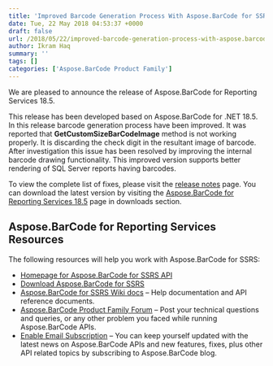 ```yaml
---
title: 'Improved Barcode Generation Process With Aspose.BarCode for SSRS 18.5'
date: Tue, 22 May 2018 04:53:37 +0000
draft: false
url: /2018/05/22/improved-barcode-generation-process-with-aspose.barcode-for-ssrs-18.5/
author: Ikram Haq
summary: ''
tags: []
categories: ['Aspose.BarCode Product Family']
---
```


We are pleased to announce the release of Aspose.BarCode for Reporting Services 18.5.  
  
This release has been developed based on Aspose.BarCode for .NET 18.5. In this release barcode generation process have been improved. It was reported that **GetCustomSizeBarCodeImage** method is not working properly. It is discarding the check digit in the resultant image of barcode. After investigation this issue has been resolved by improving the internal barcode drawing functionality. This improved version supports better rendering of SQL Server reports having barcodes.

To view the complete list of fixes, please visit the [release notes][1] page. You can download the latest version by visiting the [Aspose.BarCode for Reporting Services 18.5][2] page in downloads section.

## Aspose.BarCode for Reporting Services Resources

The following resources will help you work with Aspose.BarCode for SSRS:

*   [Homepage for Aspose.BarCode for SSRS API][3]
*   [Download Aspose.BarCode for SSRS][4]
*   [Aspose.BarCode for SSRS Wiki docs][5] – Help documentation and API reference documents.
*   [Aspose.BarCode Product Family Forum][6] – Post your technical questions and queries, or any other problem you faced while running Aspose.BarCode APIs.
*   [Enable Email Subscription][7] – You can keep yourself updated with the latest news on Aspose.BarCode APIs and new features, fixes, plus other API related topics by subscribing to Aspose.BarCode blog.




[1]: https://docs.aspose.com/display/barcodereportingservices/Aspose.BarCode+for+Reporting+Services+18.5+Release+Notes
[2]: http://www.aspose.com/downloads/barcode/reportingservices
[3]: https://www.aspose.com/products/barcode/reporting-services
[4]: https://downloads.aspose.com/barcode/reportingservices
[5]: https://docs.aspose.com/display/barcodereportingservices/Home
[6]: https://forum.aspose.com/c/barcode
[7]: https://blog.aspose.com/category/aspose-products/aspose-barcode-product-family/





